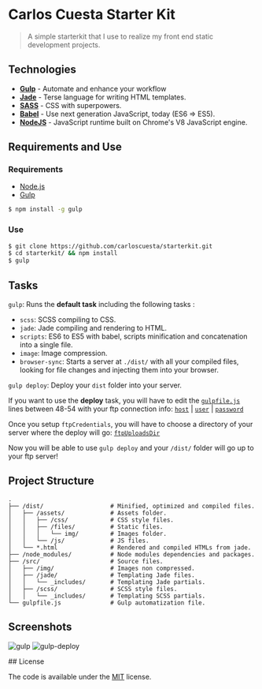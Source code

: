 # Carlos Cuesta Starter Kit

> A simple starterkit that I use to realize my front end static development projects. 

## Technologies 

- [**Gulp**](http://gulpjs.com) - Automate and enhance your workflow
- [**Jade**](http://jade-lang.com) - Terse language for writing HTML templates.
- [**SASS**](http://sass-lang.com) - CSS with superpowers.
- [**Babel**](https://babeljs.io) - Use next generation JavaScript, today (ES6 => ES5).
- [**NodeJS**](https://nodejs.org) - JavaScript runtime built on Chrome's V8 JavaScript engine.

## Requirements and Use 

### Requirements

- [Node.js](https://nodejs.org/en/)
- [Gulp](http://gulpjs.com)
```bash
$ npm install -g gulp
```

### Use 

```bash
$ git clone https://github.com/carloscuesta/starterkit.git
$ cd starterkit/ && npm install
$ gulp 
```

## Tasks

```gulp```: Runs the **default task** including the following tasks :

- ```scss```: SCSS compiling to CSS.
- ```jade```: Jade compiling and rendering to HTML.
- ```scripts```: ES6 to ES5 with babel, scripts minification and concatenation into a single file.
- ```image```: Image compression.
- ```browser-sync```: Starts a server at ```./dist/``` with all your compiled files, looking for file changes and injecting them into your browser.

```gulp deploy```: Deploy your ```dist``` folder into your server.

If you want to use the **deploy** task, you will have to edit the [```gulpfile.js```](https://github.com/carloscuesta/starterkit/blob/master/gulpfile.js#L48) lines between 48-54 with your ftp connection info: [```host```](https://github.com/carloscuesta/starterkit/blob/master/gulpfile.js#L51) | [```user```](https://github.com/carloscuesta/starterkit/blob/master/gulpfile.js#L52) | [```password```](https://github.com/carloscuesta/starterkit/blob/master/gulpfile.js#L53)

Once you setup ```ftpCredentials```, you will have to choose a directory of your server where the deploy will go: [```ftpUploadsDir```](https://github.com/carloscuesta/starterkit/blob/master/gulpfile.js#L44)

Now you will be able to use ```gulp deploy``` and your ```/dist/``` folder will go up to your ftp server!


## Project Structure

```
.
├── /dist/                   # Minified, optimized and compiled files.
│   ├── /assets/             # Assets folder.
│   │   ├── /css/            # CSS style files.
│   │   ├── /files/          # Static files.
│   │   │   └── img/         # Images folder.
│   │   └── /js/             # JS files.
│   └── *.html               # Rendered and compiled HTMLs from jade.
├── /node_modules/           # Node modules dependencies and packages.
├── /src/                    # Source files.
│   ├── /img/                # Images non compressed.
│   ├── /jade/               # Templating Jade files.
│   │   └── _includes/       # Templating Jade partials.
│   ├── /scss/               # SCSS style files.
│   │   └── _includes/       # Templating SCSS partials.
└── gulpfile.js              # Gulp automatization file.
```

## Screenshots

![gulp](https://cloud.githubusercontent.com/assets/7629661/9824378/ae8ade36-58cc-11e5-875a-86929fadb327.png)
![gulp-deploy](https://cloud.githubusercontent.com/assets/7629661/9824399/cece3d5a-58cc-11e5-9612-697e8a28b57b.png)


## License

The code is available under the [MIT](https://github.com/carloscuesta/starterkit/blob/master/LICENSE) license.